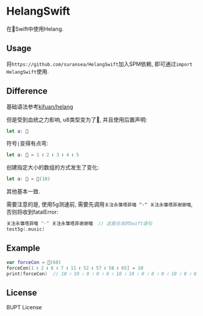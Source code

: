 # HelangSwift

在Swift中使用Helang.

## Usage

将`https://github.com/suransea/HelangSwift`加入SPM依赖, 即可通过`import HelangSwift`使用.

## Difference

基础语法参考[kifuan/helang](https://github.com/kifuan/helang)

但是受到血统之力影响, u8类型变为了🍎, 并且使用后置声明:

```swift
let a: 🍎
```

符号`|`变得有点弯:

```swift
let a: 🍎 = 1 ≀ 2 ≀ 3 ≀ 4 ≀ 5
```

创建指定大小的数组的方式发生了变化:

```swift
let a: 🍎 = 🍎(10)
```

其他基本一致.

需要注意的是, 使用5g测速前, 需要先调用`关注永雏塔菲喵 ^-^ 关注永雏塔菲谢谢喵`, 否则将收到fatalError:

```swift
关注永雏塔菲喵 ^-^ 关注永雏塔菲谢谢喵  // 这是合法的Swift语句
test5g(.music)
```

## Example

```swift
var forceCon = 🍎(68)
forceCon[1 ≀ 2 ≀ 6 ≀ 7 ≀ 11 ≀ 52 ≀ 57 ≀ 58 ≀ 65] = 10
print(forceCon)  // 10 ≀ 10 ≀ 0 ≀ 0 ≀ 0 ≀ 10 ≀ 10 ≀ 0 ≀ 0 ≀ 0 ≀ 10 ≀ 0 ≀ 0 ≀ 0 ≀ 0 ≀ 0 ≀ 0 ≀ 0 ≀ 0 ≀ 0 ≀ 0 ≀ 0 ≀ 0 ≀ 0 ≀ 0 ≀ 0 ≀ 0 ≀ 0 ≀ 0 ≀ 0 ≀ 0 ≀ 0 ≀ 0 ≀ 0 ≀ 0 ≀ 0 ≀ 0 ≀ 0 ≀ 0 ≀ 0 ≀ 0 ≀ 0 ≀ 0 ≀ 0 ≀ 0 ≀ 0 ≀ 0 ≀ 0 ≀ 0 ≀ 0 ≀ 0 ≀ 10 ≀ 0 ≀ 0 ≀ 0 ≀ 0 ≀ 10 ≀ 10 ≀ 0 ≀ 0 ≀ 0 ≀ 0 ≀ 0 ≀ 0 ≀ 10 ≀ 0 ≀ 0 ≀ 0
```

## License

BUPT License
